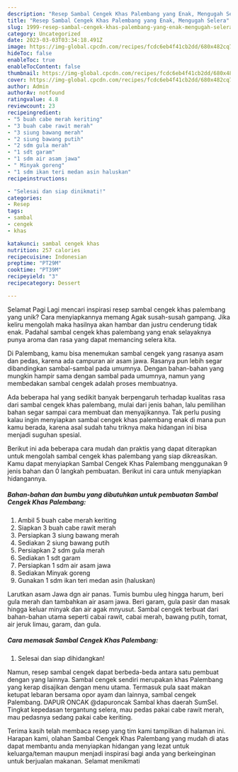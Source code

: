 ```yaml
---
description: "Resep Sambal Cengek Khas Palembang yang Enak, Mengugah Selera"
title: "Resep Sambal Cengek Khas Palembang yang Enak, Mengugah Selera"
slug: 1999-resep-sambal-cengek-khas-palembang-yang-enak-mengugah-selera
category: Uncategorized
date: 2023-03-03T03:34:18.491Z
image: https://img-global.cpcdn.com/recipes/fcdc6eb4f41cb2dd/680x482cq70/sambal-cengek-khas-palembang-foto-resep-utama.jpg
hideToc: false
enableToc: true
enableTocContent: false
thumbnail: https://img-global.cpcdn.com/recipes/fcdc6eb4f41cb2dd/680x482cq70/sambal-cengek-khas-palembang-foto-resep-utama.jpg
cover: https://img-global.cpcdn.com/recipes/fcdc6eb4f41cb2dd/680x482cq70/sambal-cengek-khas-palembang-foto-resep-utama.jpg
author: Admin
authorAv: notfound
ratingvalue: 4.8
reviewcount: 23
recipeingredient:
- "5 buah cabe merah keriting"
- "3 buah cabe rawit merah"
- "3 siung bawang merah"
- "2 siung bawang putih"
- "2 sdm gula merah"
- "1 sdt garam"
- "1 sdm air asam jawa"
- " Minyak goreng"
- "1 sdm ikan teri medan asin haluskan"
recipeinstructions:

- "Selesai dan siap dinikmati!"
categories:
- Resep
tags:
- sambal
- cengek
- khas

katakunci: sambal cengek khas 
nutrition: 257 calories
recipecuisine: Indonesian
preptime: "PT29M"
cooktime: "PT39M"
recipeyield: "3"
recipecategory: Dessert

---
```



Selamat Pagi Lagi mencari inspirasi resep sambal cengek khas palembang yang unik? Cara menyiapkannya memang Agak susah-susah gampang. Jika keliru mengolah maka hasilnya akan hambar dan justru cenderung tidak enak. Padahal sambal cengek khas palembang yang enak selayaknya punya aroma dan rasa yang dapat memancing selera kita.


Di Palembang, kamu bisa menemukan sambal cengek yang rasanya asam dan pedas, karena ada campuran air asam jawa. Rasanya pun lebih segar dibandingkan sambal-sambal pada umumnya. Dengan bahan-bahan yang mungkin hampir sama dengan sambal pada umumnya, namun yang membedakan sambal cengek adalah proses membuatnya.

Ada beberapa hal yang sedikit banyak berpengaruh terhadap kualitas rasa dari sambal cengek khas palembang, mulai dari jenis bahan, lalu pemilihan bahan segar sampai cara membuat dan menyajikannya. Tak perlu pusing kalau ingin menyiapkan sambal cengek khas palembang enak di mana pun kamu berada, karena asal sudah tahu triknya maka hidangan ini bisa menjadi suguhan spesial.


Berikut ini ada beberapa cara mudah dan praktis yang dapat diterapkan untuk mengolah sambal cengek khas palembang yang siap dikreasikan. Kamu dapat menyiapkan Sambal Cengek Khas Palembang menggunakan 9 jenis bahan dan 0 langkah pembuatan. Berikut ini cara untuk menyiapkan hidangannya.

<!--inarticleads1-->

##### Bahan-bahan dan bumbu yang dibutuhkan untuk pembuatan Sambal Cengek Khas Palembang:

1. Ambil 5 buah cabe merah keriting
1. Siapkan 3 buah cabe rawit merah
1. Persiapkan 3 siung bawang merah
1. Sediakan 2 siung bawang putih
1. Persiapkan 2 sdm gula merah
1. Sediakan 1 sdt garam
1. Persiapkan 1 sdm air asam jawa
1. Sediakan  Minyak goreng
1. Gunakan 1 sdm ikan teri medan asin (haluskan)


Larutkan asam Jawa dgn air panas. Tumis bumbu uleg hingga harum, beri gula merah dan tambahkan air asam jawa. Beri garam, gula pasir dan masak hingga keluar minyak dan air agak mnyusut. Sambal cengek terbuat dari bahan-bahan utama seperti cabai rawit, cabai merah, bawang putih, tomat, air jeruk limau, garam, dan gula. 

<!--inarticleads2-->

##### Cara memasak Sambal Cengek Khas Palembang:


1. Selesai dan siap dihidangkan!

Namun, resep sambal cengek dapat berbeda-beda antara satu pembuat dengan yang lainnya. Sambal cengek sendiri merupakan khas Palembang yang kerap disajikan dengan menu utama. Termasuk pula saat makan ketupat lebaran bersama opor ayam dan lainnya, sambal cengek Palembang. DAPUR ONCAK @dapuroncak Sambal khas daerah SumSel. Tingkat kepedasan tergantung selera, mau pedas pakai cabe rawit merah, mau pedasnya sedang pakai cabe keriting. 

Terima kasih telah membaca resep yang tim kami tampilkan di halaman ini. Harapan kami, olahan Sambal Cengek Khas Palembang yang mudah di atas dapat membantu anda menyiapkan hidangan yang lezat untuk keluarga/teman maupun menjadi inspirasi bagi anda yang berkeinginan untuk berjualan makanan. Selamat menikmati
